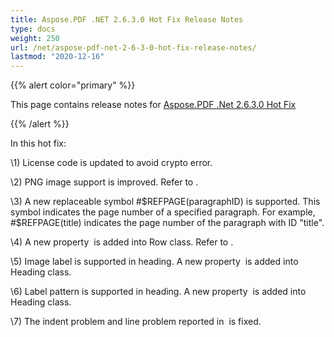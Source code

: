 ```yaml
---
title: Aspose.PDF .NET 2.6.3.0 Hot Fix Release Notes
type: docs
weight: 250
url: /net/aspose-pdf-net-2-6-3-0-hot-fix-release-notes/
lastmod: "2020-12-16"
---
```


{{% alert color="primary" %}} 

This page contains release notes for [Aspose.PDF .Net 2.6.3.0 Hot Fix](http://www.aspose.com/downloads/pdf/net/new-releases/aspose.pdf-.net-2.6.3.0-hot-fix/)

{{% /alert %}} 

In this hot fix:

\1) License code is updated to avoid crypto error.

\2) PNG image support is improved. Refer to .

\3) A new replaceable symbol #$REFPAGE(paragraphID) is supported. This symbol indicates the page number of a specified paragraph. For example, #$REFPAGE(title) indicates the page number of the paragraph with ID "title".

\4) A new property  is added into Row class. Refer to .

\5) Image label is supported in heading. A new property  is added into Heading class.

\6) Label pattern is supported in heading. A new property  is added into Heading class.

\7) The indent problem and line problem reported in  is fixed.
